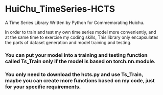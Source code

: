 # HuiChu_TimeSeries-HCTS
A Time Series Library Written by Python for Commemorating Huichu.

In order to train and test my own time series model more conveniently, and at the same time to exercise my coding skills, This library only encapsulates the parts of dataset generation and model training and testing.
### You can put your model into a training and testing function called Ts_Train only if the model is based on torch.nn.module.

### You only need to download the hcts.py and use Ts_Train, maybe you can create more functions based on my code, just for your specific requirements.
